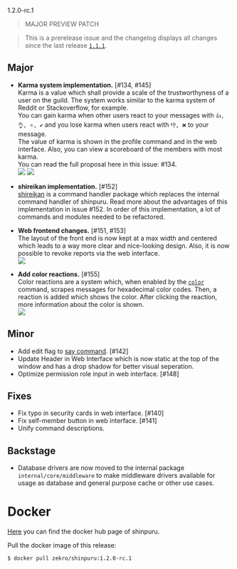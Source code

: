 1.2.0-rc.1

> MAJOR PREVIEW PATCH

> This is a prerelease issue and the changelog displays all changes since the last release [`1.1.1`](https://github.com/zekroTJA/shinpuru/releases/tag/1.1.1).

## Major

- **Karma system implementation.** [#134, #145]  
  Karma is a value which shall provide a scale of the trustworthyness of a user on the guild. The system works similar to the karma system of Reddit or Stackoverflow, for example.  
  You can gain karma when other users react to your messages with `👍, 👌, ⭐, ✔` and you lose karma when users react with `👎, ❌` to your message.  
  The value of karma is shown in the profile command and in the web interface. Also, you can view a scoreboard of the members with most karma.  
  You can read the full proposal here in this issue: #134.  
  ![](https://i.imgur.com/xia2aeN.png)
  ![](https://i.imgur.com/9sROCVi.png)

- **shireikan implementation.** [#152]  
  [shireikan](https://github.com/zekroTJA/shireikan) is a command handler package which replaces the internal command handler of shinpuru. Read more about the advantages of this implementation in issue #152. In order of this implementation, a lot of commands and modules needed to be refactored.

- **Web frontend changes.** [#151, #153]  
  The layout of the front end is now kept at a max width and centered which leads to a way more clear and nice-looking design. Also, it is now possible to revoke reports via the web interface.  
  ![](https://i.imgur.com/7DXTeXL.png)

- **Add color reactions.** [#155]  
  Color reactions are a system which, when enabled by the [`color`](https://github.com/zekroTJA/shinpuru/wiki/Commands#color) command, scrapes messages for hexadecimal color codes. Then, a reaction is added which shows the color. After clicking the reaction, more information about the color is shown.  
  ![](https://i.imgur.com/VICm9BV.gif)

## Minor

- Add edit flag to [say command](https://github.com/zekroTJA/shinpuru/wiki/Commands#say). [#142]
- Update Header in Web Interface which is now static at the top of the window and has a drop shadow for better visual seperation.
- Optimize permission role input in web interface. [#148]

## Fixes

- Fix typo in security cards in web interface. [#140]
- Fix self-member button in web interface. [#141]
- Unify command descriptions.

## Backstage

- Database drivers are now moved to the internal package `internal/core/middleware` to make middleware drivers available for usage as database and general purpose cache or other use cases.

# Docker

[Here](https://hub.docker.com/r/zekro/shinpuru) you can find the docker hub page of shinpuru.

Pull the docker image of this release:
```
$ docker pull zekro/shinpuru:1.2.0-rc.1
```